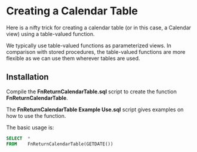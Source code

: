# Creating a Calendar Table

Here is a nifty trick for creating a calendar table (or in this case, a Calendar view) using a table-valued function.

We typically use table-valued functions as parameterized views. In comparison with stored procedures, the table-valued functions are more flexible as we can use them wherever tables are used.

## Installation

Compile the **FnReturnCalendarTable.sql** script to create the function **FnReturnCalendarTable**.  

The **FnReturnCalendarTable Example Use.sql** script gives examples on how to use the function.

The basic usage is:
 
```sql
SELECT  *
FROM    FnReturnCalendarTable(GETDATE())
```
